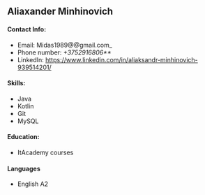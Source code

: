 ## Aliaxander Minhinovich

#### Contact Info:
* Email: Midas1989@@gmail.com_
* Phone number: _+3752916806**_
* LinkedIn: https://www.linkedin.com/in/aliaksandr-minhinovich-939514201/ 

#### Skills:
* Java
* Kotlin
* Git
* MySQL

#### Education:
* ItAcademy courses

#### Languages
* English A2